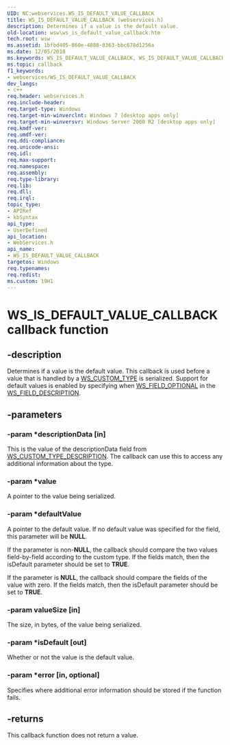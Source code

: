 ```yaml
---
UID: NC:webservices.WS_IS_DEFAULT_VALUE_CALLBACK
title: WS_IS_DEFAULT_VALUE_CALLBACK (webservices.h)
description: Determines if a value is the default value.
old-location: wsw\ws_is_default_value_callback.htm
tech.root: wsw
ms.assetid: 1bfbd405-860e-4888-8363-bbc678d1256a
ms.date: 12/05/2018
ms.keywords: WS_IS_DEFAULT_VALUE_CALLBACK, WS_IS_DEFAULT_VALUE_CALLBACK callback, WS_IS_DEFAULT_VALUE_CALLBACK callback function [Web Services for Windows], webservices/WS_IS_DEFAULT_VALUE_CALLBACK, wsw.ws_is_default_value_callback
ms.topic: callback
f1_keywords:
- webservices/WS_IS_DEFAULT_VALUE_CALLBACK
dev_langs:
- c++
req.header: webservices.h
req.include-header: 
req.target-type: Windows
req.target-min-winverclnt: Windows 7 [desktop apps only]
req.target-min-winversvr: Windows Server 2008 R2 [desktop apps only]
req.kmdf-ver: 
req.umdf-ver: 
req.ddi-compliance: 
req.unicode-ansi: 
req.idl: 
req.max-support: 
req.namespace: 
req.assembly: 
req.type-library: 
req.lib: 
req.dll: 
req.irql: 
topic_type:
- APIRef
- kbSyntax
api_type:
- UserDefined
api_location:
- WebServices.h
api_name:
- WS_IS_DEFAULT_VALUE_CALLBACK
targetos: Windows
req.typenames: 
req.redist: 
ms.custom: 19H1
---
```


# WS_IS_DEFAULT_VALUE_CALLBACK callback function


## -description


Determines if a value is the default value. This callback is used  before a value that is handled
                by a <a href="https://docs.microsoft.com/windows/desktop/api/webservices/ne-webservices-ws_type">WS_CUSTOM_TYPE</a> is serialized.  Support
                for default values is enabled by specifying 
                when <a href="https://docs.microsoft.com/windows/win32/api/webservices/ne-webservices-ws_xml_reader_encoding_type">WS_FIELD_OPTIONAL</a> in the <a href="https://docs.microsoft.com/windows/desktop/api/webservices/ns-webservices-ws_field_description">WS_FIELD_DESCRIPTION</a>.
            


## -parameters




### -param *descriptionData [in]

This is the value of the descriptionData field from <a href="https://docs.microsoft.com/windows/desktop/api/webservices/ns-webservices-ws_custom_type_description">WS_CUSTOM_TYPE_DESCRIPTION</a>.
                    The callback can use this to access any additional information about the type.
                


### -param *value

A pointer to the value being serialized.
                


### -param *defaultValue

A pointer to the default value.  If no default value was specified
                    for the field, this parameter will be <b>NULL</b>.
                

If the parameter is non-<b>NULL</b>, the callback should compare the two 
                    values field-by-field according to the custom type.  If the 
                    fields match, then the isDefault parameter should be set to <b>TRUE</b>.
                

If the parameter is <b>NULL</b>, the callback should compare the fields
                    of the value with zero.  If the fields match, then the isDefault
                    parameter should be set to <b>TRUE</b>.
                


### -param valueSize [in]

The size, in bytes, of the value being serialized.
                


### -param *isDefault [out]

Whether or not the value is the default value.
                


### -param *error [in, optional]

Specifies where additional error information should be stored if the function fails.
                


## -returns



This callback function does not return a value.



